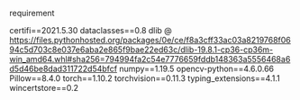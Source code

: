requirement

certifi==2021.5.30
dataclasses==0.8
dlib @ https://files.pythonhosted.org/packages/0e/ce/f8a3cff33ac03a8219768f0694c5d703c8e037e6aba2e865f9bae22ed63c/dlib-19.8.1-cp36-cp36m-win_amd64.whl#sha256=794994fa2c54e7776659fddb148363a5556468a6d5d46be8dad311722d54bfcf
numpy==1.19.5
opencv-python==4.6.0.66
Pillow==8.4.0
torch==1.10.2
torchvision==0.11.3
typing_extensions==4.1.1
wincertstore==0.2
